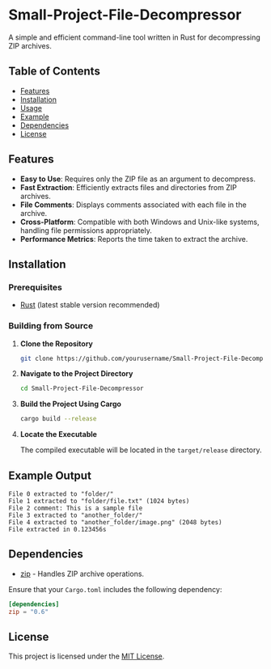 
# Small-Project-File-Decompressor

A simple and efficient command-line tool written in Rust for decompressing ZIP archives.

## Table of Contents

- [Features](#features)
- [Installation](#installation)
- [Usage](#usage)
- [Example](#example)
- [Dependencies](#dependencies)
- [License](#license)

## Features

- **Easy to Use**: Requires only the ZIP file as an argument to decompress.
- **Fast Extraction**: Efficiently extracts files and directories from ZIP archives.
- **File Comments**: Displays comments associated with each file in the archive.
- **Cross-Platform**: Compatible with both Windows and Unix-like systems, handling file permissions appropriately.
- **Performance Metrics**: Reports the time taken to extract the archive.

## Installation

### Prerequisites

- [Rust](https://www.rust-lang.org/tools/install) (latest stable version recommended)

### Building from Source

1. **Clone the Repository**

   ```bash
   git clone https://github.com/yourusername/Small-Project-File-Decompressor.git
   ```

2. **Navigate to the Project Directory**

   ```bash
   cd Small-Project-File-Decompressor
   ```

3. **Build the Project Using Cargo**

   ```bash
   cargo build --release
   ```

4. **Locate the Executable**

   The compiled executable will be located in the `target/release` directory.

## Example Output

```
File 0 extracted to "folder/" 
File 1 extracted to "folder/file.txt" (1024 bytes)
File 2 comment: This is a sample file
File 3 extracted to "another_folder/" 
File 4 extracted to "another_folder/image.png" (2048 bytes)
File extracted in 0.123456s
```

## Dependencies

- [zip](https://crates.io/crates/zip) - Handles ZIP archive operations.

Ensure that your `Cargo.toml` includes the following dependency:

```toml
[dependencies]
zip = "0.6"
```

## License

This project is licensed under the [MIT License](LICENSE).
